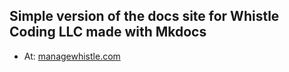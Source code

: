 ## Simple version of the docs site for Whistle Coding LLC made with Mkdocs
- At: [managewhistle.com](https://managewhistle.com)
